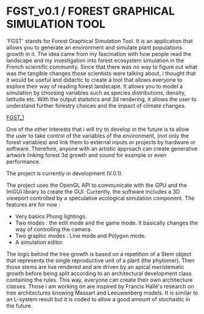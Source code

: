 # FGST_v0.1 / FOREST GRAPHICAL SIMULATION TOOL

'FGST' stands for Forest Graphical Simulation Tool. It is an application that allows you to generate an environment and simulate plant populations growth in it. The idea came from my fascination with how people read the landscape and my investigation into forest ecosystem simulation in the French scientific community. Since that there was no way to figure out what was the tangible changes those scientists were talking about, i thought that it would be useful and didactic to create a tool that allows everyone to explore their way of reading forest landscape. It allows you to model a simulation by choosing variables such as species distributions, density, latitude etc. With the output staitstics and 3d rendering, it allows the user to understand further forestry choices and the impact of climate changes.


[FGST_1](https://github.com/BriacNaux/FGST/tree/master/images/FGST_1.png)

One of the other interests that i will try to develop in the future is to allow the user to take control of the variables of the environment, (not only the forest variables) and link them to external inputs or projects by hardware or software. Therefore, anyone with an artistic approach can create generative artwork linking forest 3d growth and sound for example or even performance.

The project is currently in development (V.0.1).

The project uses the OpenGL API to communicate with the GPU and the ImGUI library to create the GUI. Currently, the software includes a 3D viewport controlled by a speculative ecological simulation component. The features are for now :
- Very basics Phong lightings.
- Two modes : the edit mode and the game mode. It basically changes the way of controlling the camera.
- Two graphic modes : Line mode and Polygon mode.
- A simulation editor.

The logic behind the tree growth is based on a repetition of a Stem object that represents the single reproductive unit of a plant (the phytomer). Then those stems are live rendered and are driven by an apical meristematic growth before being split according to an architectural development class containing the rules. This way, everyone can create their own architecture classes. Those i am working on are inspired by Francis Hallé's research on tree architectures knowing Massart and Leeuwenberg models. It is similar to an L-system result but it is coded to allow a good amount of stochastic in the future.


